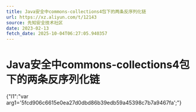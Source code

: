 ```yaml
---
title: Java安全中commons-collections4包下的两条反序列化链
url: https://xz.aliyun.com/t/12143
source: 先知安全技术社区
date: 2023-02-13
fetch_date: 2025-10-04T06:27:05.940357
---
```


# Java安全中commons-collections4包下的两条反序列化链

{"l1":"var arg1='5fcd906c6615e0ea27d0dbd86b39edb59a45398c7b7a9467fa';"}
